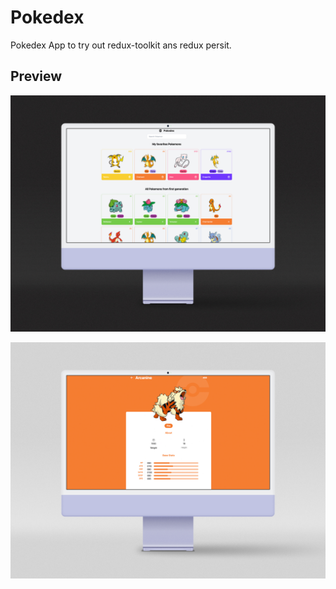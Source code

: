 # Pokedex

Pokedex App to try out redux-toolkit ans redux persit.

## Preview

![Pokedex Home](/src/assets/screenshots/home.jpg "Optional title")

![Pokedex Details](/src/assets/screenshots/details.jpg "Optional title")
